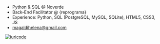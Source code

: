 - Python & SQL @ Noverde
- Back-End Facilitator @ {reprograma}
- Experience: Python, SQL (PostgreSQL, MySQL, SQLite), HTML5, CSS3, JS
- magaldihelena@gmail.com

[![iuricode](https://github-readme-stats.vercel.app/api/top-langs/?username=lariredivo&hide=html&layout=compact&theme=tokyonight)](https://github.com/iuricode/)


<!-- ![hommer](https://media0.giphy.com/media/26BGIqWh2R1fi6JDa/200.gif)

**helenamagaldi/helenamagaldi** is a ✨ _special_ ✨ repository because its `README.md` (this file) appears on your GitHub profile.

Here are some ideas to get you started:

- 🔭 I’m currently working on ...
- 🌱 I’m currently learning ...
- 👯 I’m looking to collaborate on ...
- 🤔 I’m looking for help with ...
- 💬 Ask me about ...
- 📫 How to reach me: ...
- 😄 Pronouns: ...
- ⚡ Fun fact: ...
-->
